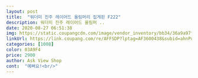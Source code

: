 ```yaml
---
layout: post 
title:  "워더미 진주 레이어드 올림머리 집게핀 F222" 
description: 워더미 진주 레이어드 올림머 ..
date: 2020-08-27 06:51:38 
img: https://static.coupangcdn.com/image/vendor_inventory/bb34/36a9a97f3b3fbda301e87bb66a09be4813c95a7a0e5dbf5abed880dec272.JPG 
linkUrl: https://link.coupang.com/re/AFFSDP?lptag=AF3600438&subid=ahnPublicAsk&pageKey=1964292417&itemId=3339725487&vendorItemId=71326523373&traceid=V0-113-b2c569d795e924fa 
categories: [1008] 
color: 03A9F4 
price: 2900 
author: Ask View Shop 
cont:  "예뻐요!<br/>" 
---
```

